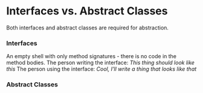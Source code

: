 Interfaces vs. Abstract Classes
=======
Both interfaces and abstract classes are required for abstraction.

### Interfaces
An empty shell with only method signatures - there is no code in the method bodies. 
The person writing the interface: *This thing should look like this*
The person using the interface: *Cool, I'll write a thing that looks like that*

### Abstract Classes
